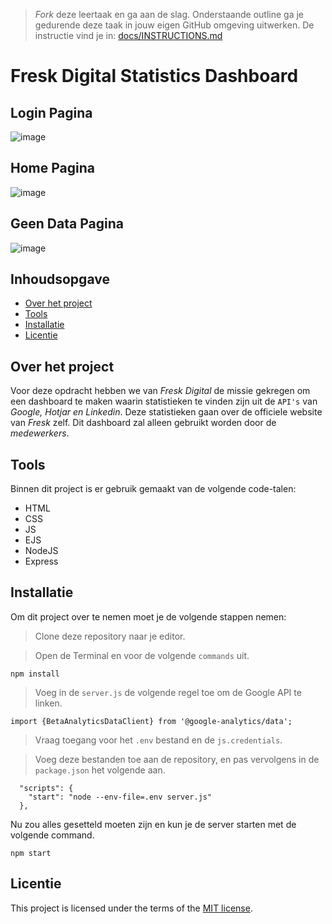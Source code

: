 > _Fork_ deze leertaak en ga aan de slag. Onderstaande outline ga je gedurende deze taak in jouw eigen GitHub omgeving uitwerken. De instructie vind je in: [docs/INSTRUCTIONS.md](docs/INSTRUCTIONS.md)

# Fresk Digital Statistics Dashboard
 
## Login Pagina
![image](https://github.com/TygoWolven/Sprint12-Proof-of-Concept/assets/144010858/d63344d1-4a81-4e2d-b372-e461b131e5e6)

## Home Pagina
![image](https://github.com/TygoWolven/Sprint12-Proof-of-Concept/assets/144010858/efe533a5-1c43-43ad-8eff-cccd9b458f36)

## Geen Data Pagina
![image](https://github.com/TygoWolven/Sprint12-Proof-of-Concept/assets/144010858/b2a6adee-9dee-44f8-b4ea-ae7ac55b6cdc)

## Inhoudsopgave

  * [Over het project](#over-het-project)
  * [Tools](#tools)
  * [Installatie](#installatie)
  * [Licentie](#licentie)

## Over het project
Voor deze opdracht hebben we van _Fresk Digital_ de missie gekregen om een dashboard te maken waarin statistieken te vinden zijn uit de ``API's`` van _Google, Hotjar en Linkedin_. Deze statistieken gaan over de officiele website van _Fresk_ zelf. Dit dashboard zal alleen gebruikt worden door de _medewerkers_.

## Tools
Binnen dit project is er gebruik gemaakt van de volgende code-talen:
- HTML 
- CSS
- JS 
- EJS
- NodeJS 
- Express

## Installatie
Om dit project over te nemen moet je de volgende stappen nemen:

> Clone deze repository naar je editor.

> Open de Terminal en voor de volgende ``commands`` uit.

````EJS
npm install
````

> Voeg in de ``server.js`` de volgende regel toe om de Google API te linken.

````EJS
import {BetaAnalyticsDataClient} from '@google-analytics/data';
````

> Vraag toegang voor het ``.env`` bestand en de ``js.credentials``.

> Voeg deze bestanden toe aan de repository, en pas vervolgens in de ``package.json`` het volgende aan.

````EJS
  "scripts": {
    "start": "node --env-file=.env server.js"
  },
````

Nu zou alles gesetteld moeten zijn en kun je de server starten met de volgende command.

````EJS
npm start
````

## Licentie

This project is licensed under the terms of the [MIT license](./LICENSE).
